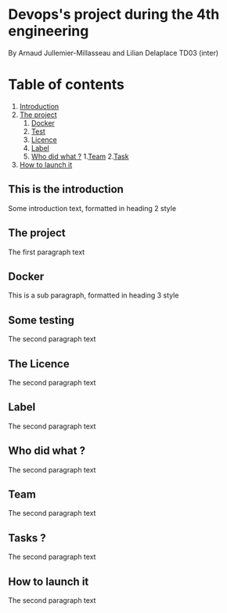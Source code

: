 # Devops's project during the 4th engineering 
By Arnaud Jullemier-Millasseau and Lilian Delaplace TD03 (inter)
# Table of contents
1. [Introduction](#introduction)
2. [The project](#theproject)
    1. [Docker](#docker)
    2. [Test](#test)
    3. [Licence](#licence)
    4. [Label](#label)
    5. [Who did what ?](#who)
     1.[Team](#team)
     2.[Task](#task)
3. [How to launch it](#nasa)

## This is the introduction <a name="introduction"></a>
Some introduction text, formatted in heading 2 style

## The project <a name="theproject"></a>
The first paragraph text

## Docker <a name="docker"></a>
This is a sub paragraph, formatted in heading 3 style

## Some testing <a name="test"></a>
The second paragraph text

## The Licence <a name="licence"></a>
The second paragraph text

## Label <a name="label"></a>
The second paragraph text

## Who did what ? <a name="who"></a>
The second paragraph text

## Team  <a name="team"></a>
The second paragraph text

## Tasks ? <a name="task"></a>
The second paragraph text

## How to launch it <a name="nasa"></a>
The second paragraph text
